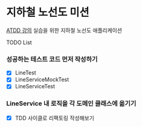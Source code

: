 # 지하철 노선도 미션
[ATDD 강의](https://edu.nextstep.camp/c/R89PYi5H) 실습을 위한 지하철 노선도 애플리케이션


TODO List

### 성공하는 테스트 코드 먼저 작성하기
 - [x] LineTest
 - [x] LineServiceMockTest
 - [x] LineServiceTest

### LineService 내 로직을 각 도메인 클래스에 옮기기
 - [x] TDD 사이클로 리팩토링 작성해보기

